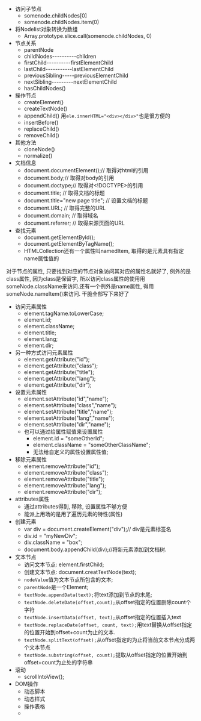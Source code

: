 <link rel="stylesheet" href="http://yandex.st/highlightjs/6.1/styles/default.min.css">
<script src="http://yandex.st/highlightjs/6.1/highlight.min.js"></script>
<script>
    hljs.tabReplace = '    ';
    hljs.initHighlightingOnLoad();
</script>

- 访问子节点
	- somenode.childNodes[0]
	- somenode.childNodes.item(0)
- 将Nodelist对象转换为数组
	- Array.prototype.slice.call(somenode.childNodes, 0)
- 节点关系
	- parentNode
	- childNodes----------children
	- firstChild----------firstElementChild
	- lastChild-----------lastElementChild
	- previousSibling-----previousElementChild
	- nextSibling---------nextElementChild
	- hasChildNodes()
- 操作节点
	- createElement()
	- createTextNode()
	- appendChild() 用`ele.innerHTML="<div></div>"`也是很方便的
	- insertBefore()
	- replaceChild()
	- removeChild()
- 其他方法
	- cloneNode()
	- normalize()
- 文档信息
	- document.documentElement();// 取得对html的引用
	- document.body;// 取得对body的引用
	- document.doctype;// 取得对<!DOCTYPE>的引用
	- document.title; // 取得文档的标题
	- document.title="new page title"; // 设置文档的标题
	- document.URL; // 取得完整的URL
	- document.domain; // 取得域名
	- document.referrer; // 取得来源页面的URL
- 查找元素
	- document.getElementById();
	- document.getElementByTagName();
	- HTMLCollection还有一个属性叫namedItem, 取得的是元素具有指定name属性值的

对于节点的属性, 只要找到对应的节点对象访问其对应的属性名就好了, 例外的是class属性, 因为class是保留字, 所以访问class属性的使用用someNode.className来访问.还有一个例外是name属性, 得用someNode.nameItem()来访问. 干脆全部写下来好了


- 访问元素属性
	- element.tagName.toLowerCase;
	- element.id;
	- element.className;
	- element.title;
	- element.lang;
	- element.dir;
- 另一种方式访问元素属性
	- element.getAttribute("id");
	- element.getAttribute("class");
	- element.getAttribute("title");
	- element.getAttribute("lang");
	- element.getAttribute("dir");
- 设置元素属性
	- element.setAttribute("id","name");
	- element.setAttribute("class","name");
	- element.setAttribute("title","name");
	- element.setAttribute("lang","name");
	- element.setAttribute("dir","name");
	- 也可以通过给属性赋值来设置属性
		- element.id = "someOtherId";
		- element.className = "someOtherClassName";
		- 无法给自定义的属性设置属性值;
- 移除元素属性
	- element.removeAttribute("id");
	- element.removeAttribute("class");
	- element.removeAttribute("title");
	- element.removeAttribute("lang");
	- element.removeAttribute("dir");
- attributes属性
	- 通过attributes得到, 移除, 设置属性不够方便
	- 能派上用场的是用了遍历元素的特性(属性)
- 创建元素
	- var div = document.createElement("div");// div是元素标签名
	- div.id = "myNewDiv";
	- div.className = "box";
	- document.body.appendChild(div);//将新元素添加到文档树.
- 文本节点
	- 访问文本节点: element.firstChild;
	- 创建文本节点: document.creatTextNode(text);
	- `nodeValue`值为文本节点所包含的文本;
	- `parentNode`是一个Element;
	- `textNode.appendData(text);`将text添加到节点的末尾;
	- `textNode.deleteDate(offset,count);`从offset指定的位置删除count个字符
	- `textNode.insertData(offset, text);`从offset指定的位置插入text
	- `textNode.replaceDate(offset, count, text);`用text替换从offset指定的位置开始到offset+count为止的文本.
	- `textNode.splitText(offset);`从offset指定的为止将当前文本节点分成两个文本节点
	- `textNode.substring(offset, count);`提取从offset指定的位置开始到offset+count为止处的字符串
- 滚动
	- scrollIntoView();
- DOM操作
	- 动态脚本
	- 动态样式
	- 操作表格
	- 


